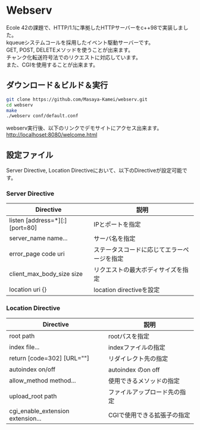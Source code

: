 # Webserv

Ecole 42の課題で、HTTP/1.1に準拠したHTTPサーバーをc++98で実装しました。  
kqueueシステムコールを採用したイベント駆動サーバーです。  
GET, POST, DELETEメソッドを使うことが出来ます。  
チャンク化転送符号法でのリクエストに対応しています。  
また、CGIを使用することが出来ます。

## ダウンロード＆ビルド＆実行

```sh
git clone https://github.com/Masaya-Kamei/webserv.git
cd webserv
make
./webserv conf/default.conf
```

webserv実行後、以下のリンクでデモサイトにアクセス出来ます。
[http://localhoset:8080/welcome.html](http://localhoset:8080/welcome.html)

## 設定ファイル

Server Directive, Location Directiveにおいて、以下のDirectiveが設定可能です。

### Server Directive

| Directive                      | 説明                                       |
| ------------------------------ | ------------------------------------------ |
| listen [address=*][:][port=80] | IPとポートを指定                           |
| server_name name...            | サーバ名を指定                             |
| error_page code uri            | ステータスコードに応じてエラーページを指定 |
| client_max_body_size size      | リクエストの最大ボディサイズを指定         |
| location uri {}                | location directiveを設定                   |

### Location Directive

| Directive                         | 説明                         |
| --------------------------------- | ---------------------------- |
| root path                         | rootパスを指定               |
| index file...                     | indexファイルの指定          |
| return [code=302] [URL=""]        | リダイレクト先の指定         |
| autoindex on/off                  | autoindex のon off           |
| allow_method method...            | 使用できるメソッドの指定     |
| upload_root path                  | ファイルアップロード先の指定 |
| cgi_enable_extension extension... | CGIで使用できる拡張子の指定  |

